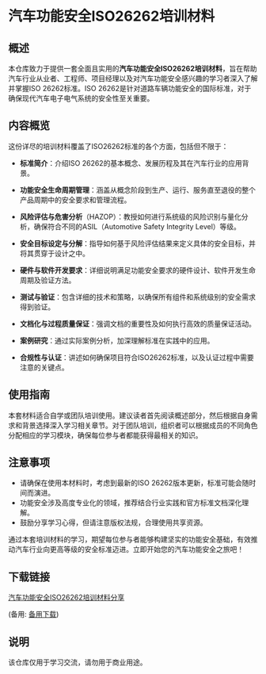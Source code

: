 # 汽车功能安全ISO26262培训材料

## 概述

本仓库致力于提供一套全面且实用的**汽车功能安全ISO26262培训材料**，旨在帮助汽车行业从业者、工程师、项目经理以及对汽车功能安全感兴趣的学习者深入了解并掌握ISO 26262标准。ISO 26262是针对道路车辆功能安全的国际标准，对于确保现代汽车电子电气系统的安全性至关重要。

## 内容概览

这份详尽的培训材料覆盖了ISO26262标准的各个方面，包括但不限于：

- **标准简介**：介绍ISO 26262的基本概念、发展历程及其在汽车行业的应用背景。
  
- **功能安全生命周期管理**：涵盖从概念阶段到生产、运行、服务直至退役的整个产品周期中的安全要求和管理流程。
  
- **风险评估与危害分析**（HAZOP）：教授如何进行系统级的风险识别与量化分析，确保符合不同的ASIL（Automotive Safety Integrity Level）等级。
  
- **安全目标设定与分解**：指导如何基于风险评估结果来定义具体的安全目标，并将其贯穿于设计之中。
  
- **硬件与软件开发要求**：详细说明满足功能安全要求的硬件设计、软件开发生命周期及验证方法。
  
- **测试与验证**：包含详细的技术和策略，以确保所有组件和系统级别的安全需求得到验证。
  
- **文档化与过程质量保证**：强调文档的重要性及如何执行高效的质量保证活动。
  
- **案例研究**：通过实际案例分析，加深理解标准在实践中的应用。
  
- **合规性与认证**：讲述如何确保项目符合ISO26262标准，以及认证过程中需要注意的关键点。

## 使用指南

本套材料适合自学或团队培训使用。建议读者首先阅读概述部分，然后根据自身需求和背景选择深入学习相关章节。对于团队培训，组织者可以根据成员的不同角色分配相应的学习模块，确保每位参与者都能获得最相关的知识。

## 注意事项

- 请确保在使用本材料时，考虑到最新的ISO 26262版本更新，标准可能会随时间而演进。
- 功能安全涉及高度专业化的领域，推荐结合行业实践和官方标准文档深化理解。
- 鼓励分享学习心得，但请注意版权法规，合理使用共享资源。

通过本套培训材料的学习，期望每位参与者能够构建坚实的功能安全基础，有效推动汽车行业向更高等级的安全标准迈进。立即开始您的汽车功能安全之旅吧！

## 下载链接
[汽车功能安全ISO26262培训材料分享](https://pan.quark.cn/s/dd1cf5866e3d) 

(备用: [备用下载](https://pan.baidu.com/s/1rh6JQ-Q4y_Z6KbNJM4haNA?pwd=1234))

## 说明

该仓库仅用于学习交流，请勿用于商业用途。
